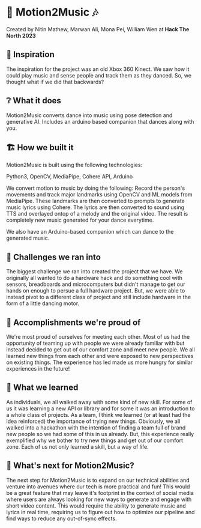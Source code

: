 # 💃 Motion2Music 🎶

Created by Nitin Mathew, Marwan Ali, Mona Pei, William Wen at **Hack The North 2023**

## 🍃 Inspiration

The inspiration for the project was an old Xbox 360 Kinect. We saw how it could play music and sense people and track them as they danced. So, we thought what if we did that backwards?

## ❔ What it does

Motion2Music converts dance into music using pose detection and generative AI. Includes an arduino based companion that dances along with you.

## 🏗️ How we built it

Motion2Music is built using the following technologies:

Python3, OpenCV, MediaPipe, Cohere API, Arduino

We convert motion to music by doing the following: Record the person's movements and track major landmarks using OpenCV and ML models from MediaPipe. These landmarks are then converted to prompts to generate music lyrics using Cohere. The lyrics are then converted to sound using TTS and overlayed ontop of a melody and the original video. The result is completely new music generated for your dance everytime.

We also have an Arduino-based companion which can dance to the generated music.

## 🚧 Challenges we ran into

The biggest challenge we ran into created the project that we have. We originally all wanted to do a hardware hack and do something cool with sensors, breadboards and microcomputers but didn't manage to get our hands on enough to persue a full hardware project. But, we were able to instead pivot to a different class of project and still include hardware in the form of a little dancing motor.

## 🏅 Accomplishments we're proud of

We're most proud of ourselves for meeting each other. Most of us had the opportunity of teaming up with people we were already familiar with but instead decided to get out of our comfort zone and meet new people. We all learned new things from each other and were exposed to new perspectives on existing things. The experience has led made us more hungry for similar experiences in the future!

## 📖 What we learned

As individuals, we all walked away with some kind of new skill. For some of us it was learning a new API or library and for some it was an introduction to a whole class of projects. As a team, I think we learned (or at least had the idea reinforced) the importance of trying new things. Obviously, we all walked into a hackathon with the intention of finding a team full of brand new people so we had some of this in us already. But, this experience really exemplified why we bother to try new things and get out of our comfort zone. Each of us not only learned a skill, but a way of life.

## 🔮 What's next for Motion2Music?

The next step for Motion2Music is to expand on our technical abilities and venture into avenues where our tech is more practical and fun! This would be a great feature that may leave it's footprint in the context of social media where users are always looking for new ways to generate and engage with short video content. This would require the ability to generate music and lyrics in real time, requiring us to figure out how to optimize our pipeline and find ways to reduce any out-of-sync effects.
